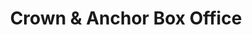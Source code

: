 ---
title: "Crown & Anchor Box Office"
url: /provincetown/crown-und-anchor-box-office/
shop: Tickets
---